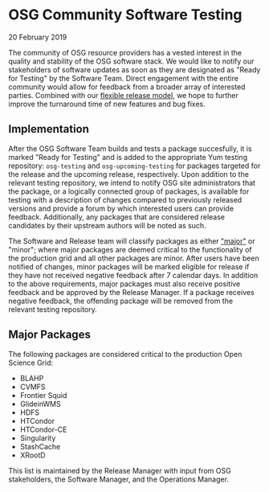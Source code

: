 OSG Community Software Testing
==============================

20 February 2019

The community of OSG resource providers has a vested interest in the quality and stability of the OSG software stack.
We would like to notify our stakeholders of software updates as soon as they are designated as "Ready for Testing" by
the Software Team.
Direct engagement with the entire community would allow for feedback from a broader array of interested parties.
Combined with our [flexible release model](/release/flexible-release-model), we hope to further improve the turnaround
time of new features and bug fixes.

Implementation
--------------

After the OSG Software Team builds and tests a package succesfully, it is marked "Ready for Testing" and is added to the
appropriate Yum testing repository:
`osg-testing` and `osg-upcoming-testing` for packages targeted for the release and the upcoming release, respectively.
Upon addition to the relevant testing repository, we intend to notify OSG site administrators that the package, or a
logically connected group of packages, is available for testing with a description of changes compared to previously
released versions and provide a forum by which interested users can provide feedback.
Additionally, any packages that are considered release candidates by their upstream authors will be noted as such.

The Software and Release team will classify packages as either ["major"](#major-packages) or "minor"; where major
packages are deemed critical to the functionality of the production grid and all other packages are minor.
After users have been notified of changes, minor packages will be marked eligible for release if they have not received
negative feedback after 7 calendar days.
In addition to the above requirements, major packages must also receive positive feedback and be approved by the Release
Manager.
If a package receives negative feedback, the offending package will be removed from the relevant testing repository.

Major Packages
--------------

The following packages are considered critical to the production Open Science Grid:

- BLAHP
- CVMFS
- Frontier Squid
- GlideinWMS
- HDFS
- HTCondor
- HTCondor-CE
- Singularity
- StashCache
- XRootD

This list is maintained by the Release Manager with input from OSG stakeholders, the Software Manager, and the
Operations Manager.
